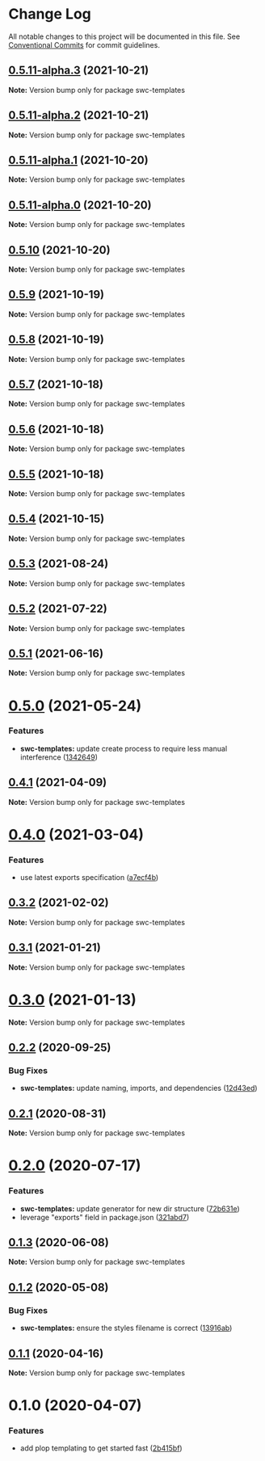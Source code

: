 # Change Log

All notable changes to this project will be documented in this file.
See [Conventional Commits](https://conventionalcommits.org) for commit guidelines.

## [0.5.11-alpha.3](https://github.com/zzuzsj/spectrum-web-components/compare/swc-templates@0.5.11-alpha.2...swc-templates@0.5.11-alpha.3) (2021-10-21)

**Note:** Version bump only for package swc-templates





## [0.5.11-alpha.2](https://github.com/zzuzsj/spectrum-web-components/compare/swc-templates@0.5.11-alpha.1...swc-templates@0.5.11-alpha.2) (2021-10-21)

**Note:** Version bump only for package swc-templates





## [0.5.11-alpha.1](https://github.com/zzuzsj/spectrum-web-components/compare/swc-templates@0.5.10...swc-templates@0.5.11-alpha.1) (2021-10-20)

**Note:** Version bump only for package swc-templates





## [0.5.11-alpha.0](https://github.com/zzuzsj/spectrum-web-components/compare/swc-templates@0.5.10...swc-templates@0.5.11-alpha.0) (2021-10-20)

**Note:** Version bump only for package swc-templates





## [0.5.10](https://github.com/zzuzsj/spectrum-web-components/compare/swc-templates@0.5.8...swc-templates@0.5.10) (2021-10-20)

**Note:** Version bump only for package swc-templates





## [0.5.9](https://github.com/zzuzsj/spectrum-web-components/compare/swc-templates@0.5.8...swc-templates@0.5.9) (2021-10-19)

**Note:** Version bump only for package swc-templates





## [0.5.8](https://github.com/zzuzsj/spectrum-web-components/compare/swc-templates@0.5.6...swc-templates@0.5.8) (2021-10-19)

**Note:** Version bump only for package swc-templates





## [0.5.7](https://github.com/zzuzsj/spectrum-web-components/compare/swc-templates@0.5.6...swc-templates@0.5.7) (2021-10-18)

**Note:** Version bump only for package swc-templates





## [0.5.6](https://github.com/zzuzsj/spectrum-web-components/compare/swc-templates@0.5.4...swc-templates@0.5.6) (2021-10-18)

**Note:** Version bump only for package swc-templates





## [0.5.5](https://github.com/zzuzsj/spectrum-web-components/compare/swc-templates@0.5.4...swc-templates@0.5.5) (2021-10-18)

**Note:** Version bump only for package swc-templates





## [0.5.4](https://github.com/zzuzsj/spectrum-web-components/compare/swc-templates@0.5.3...swc-templates@0.5.4) (2021-10-15)

**Note:** Version bump only for package swc-templates





## [0.5.3](https://github.com/adobe/spectrum-web-components/compare/swc-templates@0.5.2...swc-templates@0.5.3) (2021-08-24)

**Note:** Version bump only for package swc-templates

## [0.5.2](https://github.com/adobe/spectrum-web-components/compare/swc-templates@0.5.1...swc-templates@0.5.2) (2021-07-22)

**Note:** Version bump only for package swc-templates

## [0.5.1](https://github.com/adobe/spectrum-web-components/compare/swc-templates@0.5.0...swc-templates@0.5.1) (2021-06-16)

**Note:** Version bump only for package swc-templates

# [0.5.0](https://github.com/adobe/spectrum-web-components/compare/swc-templates@0.4.1...swc-templates@0.5.0) (2021-05-24)

### Features

-   **swc-templates:** update create process to require less manual interference ([1342649](https://github.com/adobe/spectrum-web-components/commit/1342649079b44fe060936711f061fdb58b139cab))

## [0.4.1](https://github.com/adobe/spectrum-web-components/compare/swc-templates@0.4.0...swc-templates@0.4.1) (2021-04-09)

**Note:** Version bump only for package swc-templates

# [0.4.0](https://github.com/adobe/spectrum-web-components/compare/swc-templates@0.3.2...swc-templates@0.4.0) (2021-03-04)

### Features

-   use latest exports specification ([a7ecf4b](https://github.com/adobe/spectrum-web-components/commit/a7ecf4b6da7996f36a8a89f62cc2384709497008))

## [0.3.2](https://github.com/adobe/spectrum-web-components/compare/swc-templates@0.3.1...swc-templates@0.3.2) (2021-02-02)

**Note:** Version bump only for package swc-templates

## [0.3.1](https://github.com/adobe/spectrum-web-components/compare/swc-templates@0.2.2...swc-templates@0.3.1) (2021-01-21)

**Note:** Version bump only for package swc-templates

# [0.3.0](https://github.com/adobe/spectrum-web-components/compare/swc-templates@0.2.2...swc-templates@0.3.0) (2021-01-13)

**Note:** Version bump only for package swc-templates

## [0.2.2](https://github.com/adobe/spectrum-web-components/compare/swc-templates@0.2.1...swc-templates@0.2.2) (2020-09-25)

### Bug Fixes

-   **swc-templates:** update naming, imports, and dependencies ([12d43ed](https://github.com/adobe/spectrum-web-components/commit/12d43ed82ae97d706eecfe31515c616562848366))

## [0.2.1](https://github.com/adobe/spectrum-web-components/compare/swc-templates@0.2.0...swc-templates@0.2.1) (2020-08-31)

**Note:** Version bump only for package swc-templates

# [0.2.0](https://github.com/adobe/spectrum-web-components/compare/swc-templates@0.1.3...swc-templates@0.2.0) (2020-07-17)

### Features

-   **swc-templates:** update generator for new dir structure ([72b631e](https://github.com/adobe/spectrum-web-components/commit/72b631ed735ee4bb1d986f2be5943a3952c85563))
-   leverage "exports" field in package.json ([321abd7](https://github.com/adobe/spectrum-web-components/commit/321abd7b7e78ccd9157cff75a1fa3dbd06e81f79))

## [0.1.3](https://github.com/adobe/spectrum-web-components/compare/swc-templates@0.1.2...swc-templates@0.1.3) (2020-06-08)

**Note:** Version bump only for package swc-templates

## [0.1.2](https://github.com/adobe/spectrum-web-components/compare/swc-templates@0.1.1...swc-templates@0.1.2) (2020-05-08)

### Bug Fixes

-   **swc-templates:** ensure the styles filename is correct ([13916ab](https://github.com/adobe/spectrum-web-components/commit/13916ab9cbe8fe22ee09fd98fa85740956f8331d))

## [0.1.1](https://github.com/adobe/spectrum-web-components/compare/swc-templates@0.1.0...swc-templates@0.1.1) (2020-04-16)

**Note:** Version bump only for package swc-templates

# 0.1.0 (2020-04-07)

### Features

-   add plop templating to get started fast ([2b415bf](https://github.com/adobe/spectrum-web-components/commit/2b415bf7332156eb84cf7d885fe06ccc3ef2fc17))
